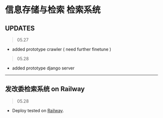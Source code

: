 # 信息存储与检索 检索系统


## UPDATES
> 05.27
* added prototype crawler ( need further finetune )
> 05.28
* added prototype django server

---

## 发改委检索系统 on Railway
> 05.28
* Deploy tested on [Railway](http://engine.sunwoo.top/).
